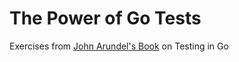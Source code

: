 # The Power of Go Tests

Exercises from [John Arundel's Book](https://bitfieldconsulting.com/books/tools) on Testing in Go